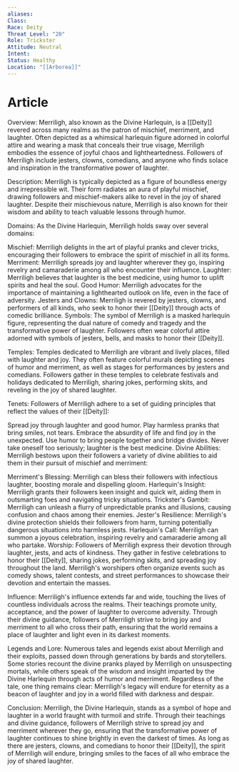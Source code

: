 ```yaml
---
aliases: 
Class: 
Race: Deity
Threat Level: "20"
Role: Trickster
Attitude: Neutral
Intent: 
Status: Healthy
Location: "[[Arborea]]"
---
```


# Article
Overview: Merriligh, also known as the Divine Harlequin, is a [[Deity]] revered across many realms as the patron of mischief, merriment, and laughter. Often depicted as a whimsical harlequin figure adorned in colorful attire and wearing a mask that conceals their true visage, Merriligh embodies the essence of joyful chaos and lightheartedness. Followers of Merriligh include jesters, clowns, comedians, and anyone who finds solace and inspiration in the transformative power of laughter.

Description: Merriligh is typically depicted as a figure of boundless energy and irrepressible wit. Their form radiates an aura of playful mischief, drawing followers and mischief-makers alike to revel in the joy of shared laughter. Despite their mischievous nature, Merriligh is also known for their wisdom and ability to teach valuable lessons through humor.

Domains: As the Divine Harlequin, Merriligh holds sway over several domains:

Mischief: Merriligh delights in the art of playful pranks and clever tricks, encouraging their followers to embrace the spirit of mischief in all its forms. Merriment: Merriligh spreads joy and laughter wherever they go, inspiring revelry and camaraderie among all who encounter their influence. Laughter: Merriligh believes that laughter is the best medicine, using humor to uplift spirits and heal the soul. Good Humor: Merriligh advocates for the importance of maintaining a lighthearted outlook on life, even in the face of adversity. Jesters and Clowns: Merriligh is revered by jesters, clowns, and performers of all kinds, who seek to honor their [[Deity]] through acts of comedic brilliance. Symbols: The symbol of Merriligh is a masked harlequin figure, representing the dual nature of comedy and tragedy and the transformative power of laughter. Followers often wear colorful attire adorned with symbols of jesters, bells, and masks to honor their [[Deity]].

Temples: Temples dedicated to Merriligh are vibrant and lively places, filled with laughter and joy. They often feature colorful murals depicting scenes of humor and merriment, as well as stages for performances by jesters and comedians. Followers gather in these temples to celebrate festivals and holidays dedicated to Merriligh, sharing jokes, performing skits, and reveling in the joy of shared laughter.

Tenets: Followers of Merriligh adhere to a set of guiding principles that reflect the values of their [[Deity]]:

Spread joy through laughter and good humor. Play harmless pranks that bring smiles, not tears. Embrace the absurdity of life and find joy in the unexpected. Use humor to bring people together and bridge divides. Never take oneself too seriously; laughter is the best medicine. Divine Abilities: Merriligh bestows upon their followers a variety of divine abilities to aid them in their pursuit of mischief and merriment:

Merriment's Blessing: Merriligh can bless their followers with infectious laughter, boosting morale and dispelling gloom. Harlequin's Insight: Merriligh grants their followers keen insight and quick wit, aiding them in outsmarting foes and navigating tricky situations. Trickster's Gambit: Merriligh can unleash a flurry of unpredictable pranks and illusions, causing confusion and chaos among their enemies. Jester's Resilience: Merriligh's divine protection shields their followers from harm, turning potentially dangerous situations into harmless jests. Harlequin's Call: Merriligh can summon a joyous celebration, inspiring revelry and camaraderie among all who partake. Worship: Followers of Merriligh express their devotion through laughter, jests, and acts of kindness. They gather in festive celebrations to honor their [[Deity]], sharing jokes, performing skits, and spreading joy throughout the land. Merriligh's worshipers often organize events such as comedy shows, talent contests, and street performances to showcase their devotion and entertain the masses.

Influence: Merriligh's influence extends far and wide, touching the lives of countless individuals across the realms. Their teachings promote unity, acceptance, and the power of laughter to overcome adversity. Through their divine guidance, followers of Merriligh strive to bring joy and merriment to all who cross their path, ensuring that the world remains a place of laughter and light even in its darkest moments.

Legends and Lore: Numerous tales and legends exist about Merriligh and their exploits, passed down through generations by bards and storytellers. Some stories recount the divine pranks played by Merriligh on unsuspecting mortals, while others speak of the wisdom and insight imparted by the Divine Harlequin through acts of humor and merriment. Regardless of the tale, one thing remains clear: Merriligh's legacy will endure for eternity as a beacon of laughter and joy in a world filled with darkness and despair.

Conclusion: Merriligh, the Divine Harlequin, stands as a symbol of hope and laughter in a world fraught with turmoil and strife. Through their teachings and divine guidance, followers of Merriligh strive to spread joy and merriment wherever they go, ensuring that the transformative power of laughter continues to shine brightly in even the darkest of times. As long as there are jesters, clowns, and comedians to honor their [[Deity]], the spirit of Merriligh will endure, bringing smiles to the faces of all who embrace the joy of shared laughter.